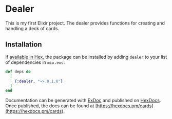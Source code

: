 # Dealer

This is my first Elixir project. The dealer provides functions for creating and handling a deck of cards.

## Installation

If [available in Hex](https://hex.pm/docs/publish), the package can be installed
by adding `dealer` to your list of dependencies in `mix.exs`:

```elixir
def deps do
  [
    {:dealer, "~> 0.1.0"}
  ]
end
```

Documentation can be generated with [ExDoc](https://github.com/elixir-lang/ex_doc)
and published on [HexDocs](https://hexdocs.pm). Once published, the docs can
be found at [https://hexdocs.pm/cards](https://hexdocs.pm/cards).

